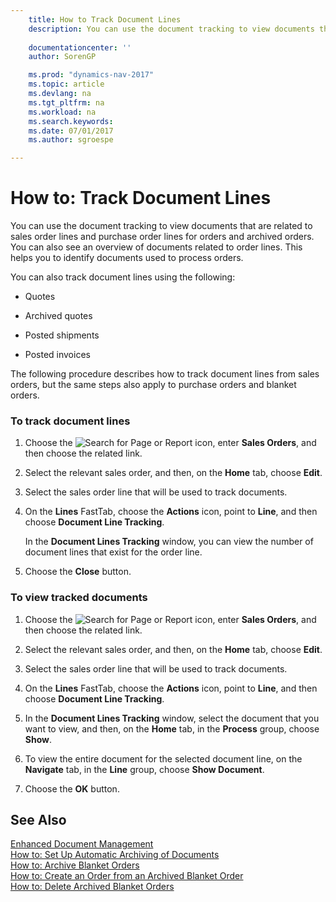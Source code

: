 ```yaml
---
    title: How to Track Document Lines 
    description: You can use the document tracking to view documents that are related to sales order lines and purchase order lines for orders and archived orders. You can also see an overview of documents related to order lines. This helps you to identify documents used to process orders.
    
    documentationcenter: ''
    author: SorenGP

    ms.prod: "dynamics-nav-2017"
    ms.topic: article
    ms.devlang: na
    ms.tgt_pltfrm: na
    ms.workload: na
    ms.search.keywords:
    ms.date: 07/01/2017
    ms.author: sgroespe

---
```

# How to: Track Document Lines
You can use the document tracking to view documents that are related to sales order lines and purchase order lines for orders and archived orders. You can also see an overview of documents related to order lines. This helps you to identify documents used to process orders.  
  
 You can also track document lines using the following:  
  
-   Quotes  
  
-   Archived quotes  
  
-   Posted shipments  
  
-   Posted invoices  
  
 The following procedure describes how to track document lines from sales orders, but the same steps also apply to purchase orders and blanket orders.  
  
### To track document lines  
  
1.  Choose the ![Search for Page or Report](media/ui-search/search_small.png "Search for Page or Report icon") icon, enter **Sales Orders**, and then choose the related link.  
  
2.  Select the relevant sales order, and then, on the **Home** tab, choose **Edit**.  
  
3.  Select the sales order line that will be used to track documents.  
  
4.  On the **Lines** FastTab, choose the **Actions** icon, point to **Line**, and then choose **Document Line Tracking**.  
  
     In the **Document Lines Tracking** window, you can view the number of document lines that exist for the order line.  
  
5.  Choose the **Close** button.  
  
### To view tracked documents  
  
1.  Choose the ![Search for Page or Report](media/ui-search/search_small.png "Search for Page or Report icon") icon, enter **Sales Orders**, and then choose the related link.  
  
2.  Select the relevant sales order, and then, on the **Home** tab, choose **Edit**.  
  
3.  Select the sales order line that will be used to track documents.  
  
4.  On the **Lines** FastTab, choose the **Actions** icon, point to **Line**, and then choose **Document Line Tracking**.  
  
5.  In the **Document Lines Tracking** window, select the document that you want to view, and then, on the **Home** tab, in the **Process** group, choose **Show**.  
  
6.  To view the entire document for the selected document line, on the **Navigate** tab, in the **Line** group, choose **Show Document**.  
  
7.  Choose the **OK** button.  
  
## See Also  
 [Enhanced Document Management](enhanced-document-management.md)   
 [How to: Set Up Automatic Archiving of Documents](how-to-set-up-automatic-archiving-of-documents.md)   
 [How to: Archive Blanket Orders](how-to-archive-blanket-orders.md)   
 [How to: Create an Order from an Archived Blanket Order](how-to-create-an-order-from-an-archived-blanket-order.md)   
 [How to: Delete Archived Blanket Orders](how-to-delete-archived-blanket-orders.md)
